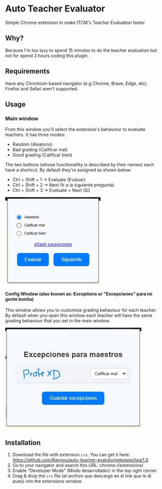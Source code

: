 # Auto Teacher Evaluator
Simple Chrome extension to make ITCM's Teacher Evaluation faster

## Why?
Because I'm too lazy to spend 15 minutes to do the teacher evaluation but not for spend 3 hours coding this plugin.

## Requirements
Have any Chromium-based navigator (e.g Chrome, Brave, Edge, etc). Firefox and Safari aren't supported.

## Usage
### Main window
From this window you'll select the extension's behaviour to evaluate teachers. It has three modes:

- Random (Aleatorio)
- Bad grading (Calificar mal)
- Good grading (Calificar bien)

The two buttons (whose functionallity is described by their names) each have a shortcut. By default they're assigned as shown below:

- Ctrl + Shift + 1 -> Evaluate (Evaluar)
- Ctrl + Shift + 2 -> Next (Ir a la siguiente pregunta)
- Ctrl + Shift + 3 -> Evaluate + Next (Si)


![alt Config Window](images/main.jpg)

#### Config Window (also known as: Exceptions or "Excepciones" para mi gente bonita)
This window allows you to customize grading behaviour for each teacher. By default when you open this window each teacher will have the same grading behaviour that you set in the main window.


![alt Config Window](images/config.jpg)

## Installation
1. Download the file with extension `crx`. You can get it here: https://github.com/Raynou/auto-teacher-evalutor/releases/tag/1.0
2. Go to your navigator and search this URL: chrome://extensions/
3. Enable "Developer Mode" (Modo desarrollador) in the top right corner
4. Drag & drop the `crx` file (el archivo que descargó en el link que le di pues) into the extensions window
